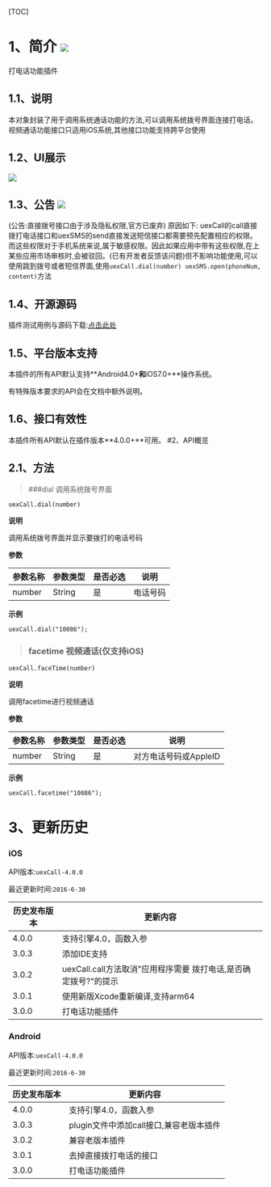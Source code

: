 [TOC]
# 1、简介 [![](http://appcan-download.oss-cn-beijing.aliyuncs.com/%E5%85%AC%E6%B5%8B%2Fgf.png)]()
打电话功能插件
## 1.1、说明
 本对象封装了用于调用系统通话功能的方法,可以调用系统拨号界面连接打电话。
 视频通话功能接口只适用iOS系统,其他接口功能支持跨平台使用
## 1.2、UI展示
![](http://newdocx.appcan.cn/docximg/151357a2015e6s7w.jpg)
## 1.3、公告 [![](http://appcan-download.oss-cn-beijing.aliyuncs.com/%E5%85%AC%E6%B5%8B%2Fnew.gif)]() 
 (公告:直接拨号接口由于涉及隐私权限,官方已废弃)
 原因如下:
    uexCall的call直接拨打电话接口和uexSMS的send直接发送短信接口都需要预先配置相应的权限。而这些权限对于手机系统来说,属于敏感权限。因此如果应用中带有这些权限,在上某些应用市场审核时,会被驳回。(已有开发者反馈该问题)但不影响功能使用,可以使用跳到拨号或者短信界面,使用`uexCall.dial(number) uexSMS.open(phoneNum, content)`方法
## 1.4、开源源码
插件测试用例与源码下载:<a href="http://plugin.appcan.cn/details.html?id=158_index" target="_blank">点击此处</a>
## 1.5、平台版本支持

本插件的所有API默认支持**Android4.0+**和**iOS7.0+**操作系统。

有特殊版本要求的API会在文档中额外说明。

## 1.6、接口有效性

本插件所有API默认在插件版本**4.0.0+**可用。
#2、API概览
## 2.1、方法

> ###dial  调用系统拨号界面

``
uexCall.dial(number)
``

**说明**

调用系统拨号界面并显示要拨打的电话号码

**参数**

|  参数名称 | 参数类型  | 是否必选  |  说明 |
| ----- | ----- | ----- | ----- |
| number | String | 是 | 电话号码 |


**示例**

```
uexCall.dial("10086");
```
> ### facetime   视频通话(仅支持iOS)

`uexCall.faceTime(number)`

**说明**

调用facetime进行视频通话

**参数**

|  参数名称 | 参数类型  | 是否必选  |  说明 |
| ----- | ----- | ----- | ----- |
| number | String | 是 | 对方电话号码或AppleID |


**示例**

```
uexCall.facetime("10086");
```

 
 
# 3、更新历史 

### iOS

API版本:`uexCall-4.0.0`

最近更新时间:`2016-6-30`

| 历史发布版本 | 更新内容 |
| ----- | ----- |
| 4.0.0 | 支持引擎4.0，函数入参 |
| 3.0.3 | 添加IDE支持 |
| 3.0.2 | uexCall.call方法取消"应用程序需要 拨打电话,是否确定拨号?"的提示 |
| 3.0.1 | 使用新版Xcode重新编译,支持arm64 |
| 3.0.0 | 打电话功能插件 |

### Android

API版本:`uexCall-4.0.0`

最近更新时间:`2016-6-30`

| 历史发布版本 | 更新内容 |
| ----- | ----- |
| 4.0.0 | 支持引擎4.0，函数入参 |
| 3.0.3 | plugin文件中添加call接口,兼容老版本插件 |
| 3.0.2 | 兼容老版本插件 |
| 3.0.1 | 去掉直接拨打电话的接口 |
| 3.0.0 | 打电话功能插件 |
